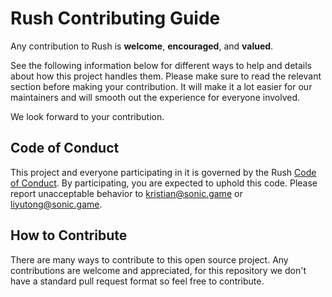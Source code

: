 # Rush Contributing Guide

Any contribution to Rush is **welcome**, **encouraged**, and **valued**.

See the following information below for different ways to help and details about how this project handles them. Please make sure to read the relevant section before making your contribution. It will make it a lot easier for our maintainers and will smooth out the experience for everyone involved.

We look forward to your contribution.


## Code of Conduct

This project and everyone participating in it is governed by the Rush [Code of Conduct](CODE_OF_CONDUCT.md). By participating, you are expected to uphold this code. Please report unacceptable behavior to <kristian@sonic.game> or <liyutong@sonic.game>.

## How to Contribute

There are many ways to contribute to this open source project. Any contributions are welcome and appreciated, for this repository we don't have a standard pull request format so feel free to contribute.
